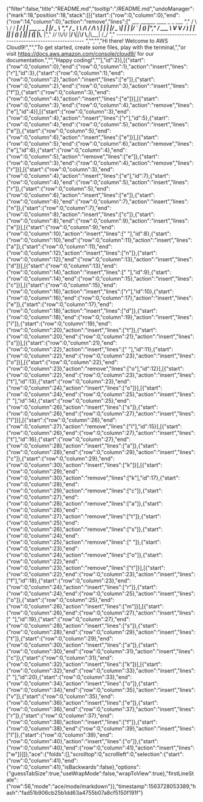 {"filter":false,"title":"README.md","tooltip":"/README.md","undoManager":{"mark":18,"position":18,"stack":[[{"start":{"row":0,"column":0},"end":{"row":14,"column":0},"action":"remove","lines":["         ___        ______     ____ _                 _  ___  ","        / \\ \\      / / ___|   / ___| | ___  _   _  __| |/ _ \\ ","       / _ \\ \\ /\\ / /\\___ \\  | |   | |/ _ \\| | | |/ _` | (_) |","      / ___ \\ V  V /  ___) | | |___| | (_) | |_| | (_| |\\__, |","     /_/   \\_\\_/\\_/  |____/   \\____|_|\\___/ \\__,_|\\__,_|  /_/ "," ----------------------------------------------------------------- ","","","Hi there! Welcome to AWS Cloud9!","","To get started, create some files, play with the terminal,","or visit https://docs.aws.amazon.com/console/cloud9/ for our documentation.","","Happy coding!",""],"id":2}],[{"start":{"row":0,"column":0},"end":{"row":0,"column":1},"action":"insert","lines":["r"],"id":3},{"start":{"row":0,"column":1},"end":{"row":0,"column":2},"action":"insert","lines":["e"]},{"start":{"row":0,"column":2},"end":{"row":0,"column":3},"action":"insert","lines":["f"]},{"start":{"row":0,"column":3},"end":{"row":0,"column":4},"action":"insert","lines":["e"]}],[{"start":{"row":0,"column":3},"end":{"row":0,"column":4},"action":"remove","lines":["e"],"id":4}],[{"start":{"row":0,"column":3},"end":{"row":0,"column":4},"action":"insert","lines":["r"],"id":5},{"start":{"row":0,"column":4},"end":{"row":0,"column":5},"action":"insert","lines":["e"]},{"start":{"row":0,"column":5},"end":{"row":0,"column":6},"action":"insert","lines":["e"]}],[{"start":{"row":0,"column":5},"end":{"row":0,"column":6},"action":"remove","lines":["e"],"id":6},{"start":{"row":0,"column":4},"end":{"row":0,"column":5},"action":"remove","lines":["e"]},{"start":{"row":0,"column":3},"end":{"row":0,"column":4},"action":"remove","lines":["r"]}],[{"start":{"row":0,"column":3},"end":{"row":0,"column":4},"action":"insert","lines":["e"],"id":7},{"start":{"row":0,"column":4},"end":{"row":0,"column":5},"action":"insert","lines":["r"]},{"start":{"row":0,"column":5},"end":{"row":0,"column":6},"action":"insert","lines":["e"]},{"start":{"row":0,"column":6},"end":{"row":0,"column":7},"action":"insert","lines":["n"]},{"start":{"row":0,"column":7},"end":{"row":0,"column":8},"action":"insert","lines":["c"]},{"start":{"row":0,"column":8},"end":{"row":0,"column":9},"action":"insert","lines":["e"]}],[{"start":{"row":0,"column":9},"end":{"row":0,"column":10},"action":"insert","lines":[" "],"id":8},{"start":{"row":0,"column":10},"end":{"row":0,"column":11},"action":"insert","lines":["a"]},{"start":{"row":0,"column":11},"end":{"row":0,"column":12},"action":"insert","lines":["n"]},{"start":{"row":0,"column":12},"end":{"row":0,"column":13},"action":"insert","lines":["d"]}],[{"start":{"row":0,"column":13},"end":{"row":0,"column":14},"action":"insert","lines":[" "],"id":9},{"start":{"row":0,"column":14},"end":{"row":0,"column":15},"action":"insert","lines":["c"]}],[{"start":{"row":0,"column":15},"end":{"row":0,"column":16},"action":"insert","lines":["r"],"id":10},{"start":{"row":0,"column":16},"end":{"row":0,"column":17},"action":"insert","lines":["e"]},{"start":{"row":0,"column":17},"end":{"row":0,"column":18},"action":"insert","lines":["d"]},{"start":{"row":0,"column":18},"end":{"row":0,"column":19},"action":"insert","lines":["i"]},{"start":{"row":0,"column":19},"end":{"row":0,"column":20},"action":"insert","lines":["t"]},{"start":{"row":0,"column":20},"end":{"row":0,"column":21},"action":"insert","lines":["s"]}],[{"start":{"row":0,"column":21},"end":{"row":0,"column":22},"action":"insert","lines":[" "],"id":11},{"start":{"row":0,"column":22},"end":{"row":0,"column":23},"action":"insert","lines":["o"]}],[{"start":{"row":0,"column":22},"end":{"row":0,"column":23},"action":"remove","lines":["o"],"id":12}],[{"start":{"row":0,"column":22},"end":{"row":0,"column":23},"action":"insert","lines":["t"],"id":13},{"start":{"row":0,"column":23},"end":{"row":0,"column":24},"action":"insert","lines":["o"]}],[{"start":{"row":0,"column":24},"end":{"row":0,"column":25},"action":"insert","lines":[" "],"id":14},{"start":{"row":0,"column":25},"end":{"row":0,"column":26},"action":"insert","lines":["s"]},{"start":{"row":0,"column":26},"end":{"row":0,"column":27},"action":"insert","lines":["l"]}],[{"start":{"row":0,"column":26},"end":{"row":0,"column":27},"action":"remove","lines":["l"],"id":15}],[{"start":{"row":0,"column":26},"end":{"row":0,"column":27},"action":"insert","lines":["t"],"id":16},{"start":{"row":0,"column":27},"end":{"row":0,"column":28},"action":"insert","lines":["a"]},{"start":{"row":0,"column":28},"end":{"row":0,"column":29},"action":"insert","lines":["c"]},{"start":{"row":0,"column":29},"end":{"row":0,"column":30},"action":"insert","lines":["k"]}],[{"start":{"row":0,"column":29},"end":{"row":0,"column":30},"action":"remove","lines":["k"],"id":17},{"start":{"row":0,"column":28},"end":{"row":0,"column":29},"action":"remove","lines":["c"]},{"start":{"row":0,"column":27},"end":{"row":0,"column":28},"action":"remove","lines":["a"]},{"start":{"row":0,"column":26},"end":{"row":0,"column":27},"action":"remove","lines":["t"]},{"start":{"row":0,"column":25},"end":{"row":0,"column":26},"action":"remove","lines":["s"]},{"start":{"row":0,"column":24},"end":{"row":0,"column":25},"action":"remove","lines":[" "]},{"start":{"row":0,"column":23},"end":{"row":0,"column":24},"action":"remove","lines":["o"]},{"start":{"row":0,"column":22},"end":{"row":0,"column":23},"action":"remove","lines":["t"]}],[{"start":{"row":0,"column":22},"end":{"row":0,"column":23},"action":"insert","lines":["f"],"id":18},{"start":{"row":0,"column":23},"end":{"row":0,"column":24},"action":"insert","lines":["r"]},{"start":{"row":0,"column":24},"end":{"row":0,"column":25},"action":"insert","lines":["o"]},{"start":{"row":0,"column":25},"end":{"row":0,"column":26},"action":"insert","lines":["m"]}],[{"start":{"row":0,"column":26},"end":{"row":0,"column":27},"action":"insert","lines":[" "],"id":19},{"start":{"row":0,"column":27},"end":{"row":0,"column":28},"action":"insert","lines":["s"]},{"start":{"row":0,"column":28},"end":{"row":0,"column":29},"action":"insert","lines":["t"]},{"start":{"row":0,"column":29},"end":{"row":0,"column":30},"action":"insert","lines":["a"]},{"start":{"row":0,"column":30},"end":{"row":0,"column":31},"action":"insert","lines":["c"]},{"start":{"row":0,"column":31},"end":{"row":0,"column":32},"action":"insert","lines":["k"]}],[{"start":{"row":0,"column":32},"end":{"row":0,"column":33},"action":"insert","lines":[" "],"id":20},{"start":{"row":0,"column":33},"end":{"row":0,"column":34},"action":"insert","lines":["o"]},{"start":{"row":0,"column":34},"end":{"row":0,"column":35},"action":"insert","lines":["v"]},{"start":{"row":0,"column":35},"end":{"row":0,"column":36},"action":"insert","lines":["e"]},{"start":{"row":0,"column":36},"end":{"row":0,"column":37},"action":"insert","lines":["r"]},{"start":{"row":0,"column":37},"end":{"row":0,"column":38},"action":"insert","lines":["f"]},{"start":{"row":0,"column":38},"end":{"row":0,"column":39},"action":"insert","lines":["l"]},{"start":{"row":0,"column":39},"end":{"row":0,"column":40},"action":"insert","lines":["o"]},{"start":{"row":0,"column":40},"end":{"row":0,"column":41},"action":"insert","lines":["w"]}]]},"ace":{"folds":[],"scrolltop":0,"scrollleft":0,"selection":{"start":{"row":0,"column":41},"end":{"row":0,"column":41},"isBackwards":false},"options":{"guessTabSize":true,"useWrapMode":false,"wrapToView":true},"firstLineState":{"row":56,"mode":"ace/mode/markdown"}},"timestamp":1563728053389,"hash":"fad51b906cb25b1dd63a4755b07a8cf5150f191f"}